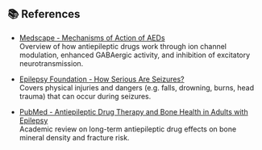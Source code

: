 ## 📚 References

- [Medscape - Mechanisms of Action of AEDs](https://emedicine.medscape.com/article/1187334-overview#a2)  
  Overview of how antiepileptic drugs work through ion channel modulation, enhanced GABAergic activity, and inhibition of excitatory neurotransmission.

- [Epilepsy Foundation - How Serious Are Seizures?](https://www.epilepsy.com/what-is-epilepsy/understanding-seizures/how-serious-are-seizures#What-type-of-injuries-can-occur?)  
  Covers physical injuries and dangers (e.g. falls, drowning, burns, head trauma) that can occur during seizures.

- [PubMed - Antiepileptic Drug Therapy and Bone Health in Adults with Epilepsy](https://pubmed.ncbi.nlm.nih.gov/28931473/)  
  Academic review on long-term antiepileptic drug effects on bone mineral density and fracture risk.
